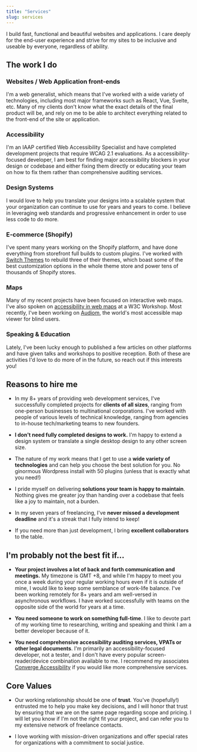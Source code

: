 ```yaml
---
title: "Services"
slug: services
---
```


I build fast, functional and beautiful websites and applications. I care deeply for the end-user experience and strive for my sites to be inclusive and useable by everyone, regardless of ability.

## The work I do

### Websites / Web Application front-ends

I'm a web generalist, which means that I've worked with a wide variety of technologies, including most major frameworks such as React, Vue, Svelte, etc. Many of my clients don't know what the exact details of the final product will be, and rely on me to be able to architect everything related to the front-end of the site or application.

### Accessibility

I'm an IAAP certified Web Accessibility Specialist and have completed development projects that require WCAG 2.1 evaluations. As a accessibility-focused developer, I am best for finding major accessibility blockers in your design or codebase and either fixing them directly or educating your team on how to fix them rather than comprehensive auditing services.

### Design Systems

I would love to help you translate your designs into a scalable system that your organization can continue to use for years and years to come. I believe in leveraging web standards and progressive enhancement in order to use less code to do more.

### E-commerce (Shopify)

I've spent many years working on the Shopify platform, and have done everything from storefront full builds to custom plugins. I've worked with <a href="https://switchthemes.co/">Switch Themes</a> to rebuild three of their themes, which boast some of the best customization options in the whole theme store and power tens of thousands of Shopify stores.

### Maps

Many of my recent projects have been focused on interactive web maps. I've also spoken on [accessibility in web maps](/blog/talk-ui-patterns-in-existing-web-map-widgets/) at a W3C Workshop. Most recently, I've been working on [Audiom](https://www.audiom.net/), the world's most accessible map viewer for blind users.

### Speaking & Education

Lately, I've been lucky enough to published a few articles on other platforms and have given talks and workshops to positive reception. Both of these are activities I'd love to do more of in the future, so reach out if this interests you!

## Reasons to hire me

- In my 8+ years of providing web development services, I've successfully completed projects for **clients of all sizes**, ranging from one-person businesses to multinational corporations. I've worked with people of various levels of technical knowledge, ranging from agencies to in-house tech/marketing teams to new founders.

- **I don't need fully completed designs to work.** I'm happy to extend a design system or translate a single desktop design to any other screen size.

- The nature of my work means that I get to use a **wide variety of technologies** and can help you choose the best solution for you. No ginormous Wordpress install with 50 plugins (unless that is exactly what you need!)

- I pride myself on delivering **solutions your team is happy to maintain**. Nothing gives me greater joy than handing over a codebase that feels like a joy to maintain, not a burden.

- In my seven years of freelancing, I've **never missed a development deadline** and it's a streak that I fully intend to keep!

- If you need more than just development, I bring **excellent collaborators** to the table.

## I'm probably not the best fit if...

- **Your project involves a lot of back and forth communication and meetings.** My timezone is GMT +8, and while I'm happy to meet you once a week during your regular working hours even if it is outside of mine, I would like to keep some semblance of work-life balance. I've been working remotely for 8+ years and am well-versed in asynchronous workflows. I have worked successfully with teams on the opposite side of the world for years at a time.

- **You need someone to work on something full-time**. I like to devote part of my working time to researching, writing and speaking and think I am a better developer because of it.

- **You need comprehensive accessibility auditing services, VPATs or other legal documents**. I'm primarily an accessibility-focused developer, not a tester, and I don't have every popular screen-reader/device combination available to me. I recommend my associates [Converge Accessibility](https://convergeaccessibility.com/) if you would like more comprehensive services.

## Core Values

- Our working relationship should be one of **trust**. You've (hopefully!) entrusted me to help you make key decisions, and I will honor that trust by ensuring that we are on the same page regarding scope and pricing. I will let you know if I'm not the right fit your project, and can refer you to my extensive network of freelance contacts.

- I love working with mission-driven organizations and offer special rates for organizations with a commitment to social justice.

